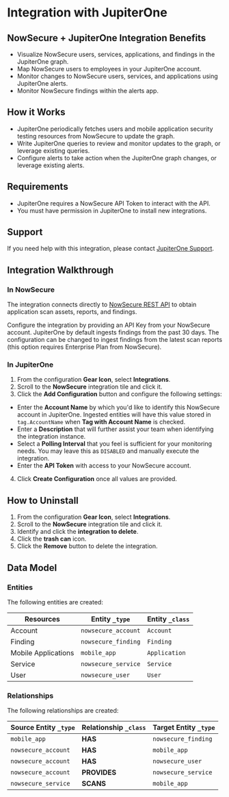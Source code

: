 # Integration with JupiterOne

## NowSecure + JupiterOne Integration Benefits

- Visualize NowSecure users, services, applications, and findings in the
  JupiterOne graph.
- Map NowSecure users to employees in your JupiterOne account.
- Monitor changes to NowSecure users, services, and applications using
  JupiterOne alerts.
- Monitor NowSecure findings within the alerts app.

## How it Works

- JupiterOne periodically fetches users and mobile application security testing
  resources from NowSecure to update the graph.
- Write JupiterOne queries to review and monitor updates to the graph, or
  leverage existing queries.
- Configure alerts to take action when the JupiterOne graph changes, or leverage
  existing alerts.

## Requirements

- JupiterOne requires a NowSecure API Token to interact with the API.
- You must have permission in JupiterOne to install new integrations.

## Support

If you need help with this integration, please contact
[JupiterOne Support](https://support.jupiterone.io).

## Integration Walkthrough

### In NowSecure

The integration connects directly to [NowSecure REST API][1] to obtain
application scan assets, reports, and findings.

Configure the integration by providing an API Key from your NowSecure account.
JupiterOne by default ingests findings from the past 30 days. The configuration
can be changed to ingest findings from the latest scan reports (this option
requires Enterprise Plan from NowSecure).

### In JupiterOne

1. From the configuration **Gear Icon**, select **Integrations**.
2. Scroll to the **NowSecure** integration tile and click it.
3. Click the **Add Configuration** button and configure the following settings:

- Enter the **Account Name** by which you'd like to identify this NowSecure
  account in JupiterOne. Ingested entities will have this value stored in
  `tag.AccountName` when **Tag with Account Name** is checked.
- Enter a **Description** that will further assist your team when identifying
  the integration instance.
- Select a **Polling Interval** that you feel is sufficient for your monitoring
  needs. You may leave this as `DISABLED` and manually execute the integration.
- Enter the **API Token** with access to your NowSecure account.

4. Click **Create Configuration** once all values are provided.

## How to Uninstall

1. From the configuration **Gear Icon**, select **Integrations**.
2. Scroll to the **NowSecure** integration tile and click it.
3. Identify and click the **integration to delete**.
4. Click the **trash can** icon.
5. Click the **Remove** button to delete the integration.

<!-- {J1_DOCUMENTATION_MARKER_START} -->
<!--
********************************************************************************
NOTE: ALL OF THE FOLLOWING DOCUMENTATION IS GENERATED USING THE
"j1-integration document" COMMAND. DO NOT EDIT BY HAND! PLEASE SEE THE DEVELOPER
DOCUMENTATION FOR USAGE INFORMATION:

https://github.com/JupiterOne/sdk/blob/main/docs/integrations/development.md
********************************************************************************
-->

## Data Model

### Entities

The following entities are created:

| Resources           | Entity `_type`      | Entity `_class` |
| ------------------- | ------------------- | --------------- |
| Account             | `nowsecure_account` | `Account`       |
| Finding             | `nowsecure_finding` | `Finding`       |
| Mobile Applications | `mobile_app`        | `Application`   |
| Service             | `nowsecure_service` | `Service`       |
| User                | `nowsecure_user`    | `User`          |

### Relationships

The following relationships are created:

| Source Entity `_type` | Relationship `_class` | Target Entity `_type` |
| --------------------- | --------------------- | --------------------- |
| `mobile_app`          | **HAS**               | `nowsecure_finding`   |
| `nowsecure_account`   | **HAS**               | `mobile_app`          |
| `nowsecure_account`   | **HAS**               | `nowsecure_user`      |
| `nowsecure_account`   | **PROVIDES**          | `nowsecure_service`   |
| `nowsecure_service`   | **SCANS**             | `mobile_app`          |

<!--
********************************************************************************
END OF GENERATED DOCUMENTATION AFTER BELOW MARKER
********************************************************************************
-->
<!-- {J1_DOCUMENTATION_MARKER_END} -->

[1]: https://developer.nowsecure.com/
